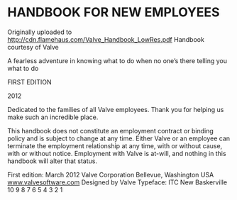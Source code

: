 # HANDBOOK FOR NEW EMPLOYEES

Originally uploaded to http://cdn.flamehaus.com/Valve_Handbook_LowRes.pdf
Handbook courtesy of Valve

A fearless adventure
in knowing what to do
when no one’s there
telling you what to do

FIRST EDITION

2012

Dedicated to the families
of all Valve employees.
Thank you for helping us make
such an incredible place.

This handbook does not constitute an employment contract or binding policy and is subject
to change at any time. Either Valve or an employee can terminate the employment relationship
at any time, with or without cause, with or without notice. Employment with Valve is at-will,
and nothing in this handbook will alter that status.

First edition: March 2012
Valve Corporation
Bellevue, Washington USA
www.valvesoftware.com
Designed by Valve
Typeface: ITC New Baskerville
10 9 8 7 6 5 4 3 2 1
